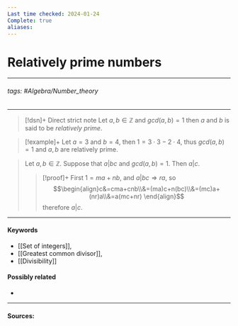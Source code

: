```yaml
---
Last time checked: 2024-01-24
Complete: true
aliases:
---
```

# Relatively prime numbers
***
###### tags: #Algebra/Number_theory 
***
>[!dsn]+ Direct strict note
>Let $a,b\in\mathbb{Z}$ and $gcd(a,b)=1$ then $a$ and $b$ is said to be *relatively prime*.

>[!example]+ 
>Let $a=3$ and $b=4$, then $1=3\cdot3-2\cdot4$, thus $gcd(a,b)=1$ and $a,b$ are relatively prime.

>Let $a,b\in\mathbb{Z}$. Suppose that $a|bc$ and $gcd(a,b)=1$. Then $a|c$.
>>[!proof]+
>>First $1=ma+nb$, and $a|bc\Rightarrow ra$, so
>>$$\begin{align}c&=cma+cnb\\&=(ma)c+n(bc)\\&=(mc)a+(nr)a\\&=a(mc+nr) \end{align}$$
>>therefore $a|c$.
***
#### Keywords
- [[Set of integers]],
- [[Greatest common divisor]],
- [[Divisibility]]
#### Possibly related
- 
***
#### Sources: